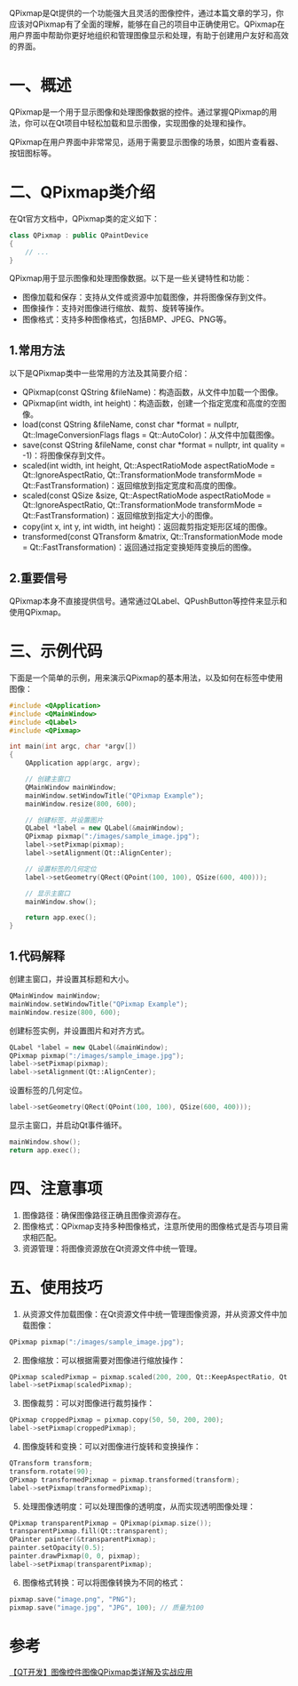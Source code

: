 QPixmap是Qt提供的一个功能强大且灵活的图像控件，通过本篇文章的学习，你应该对QPixmap有了全面的理解，能够在自己的项目中正确使用它。QPixmap在用户界面中帮助你更好地组织和管理图像显示和处理，有助于创建用户友好和高效的界面。

# 一、概述

QPixmap是一个用于显示图像和处理图像数据的控件。通过掌握QPixmap的用法，你可以在Qt项目中轻松加载和显示图像，实现图像的处理和操作。

QPixmap在用户界面中非常常见，适用于需要显示图像的场景，如图片查看器、按钮图标等。

# 二、QPixmap类介绍

在Qt官方文档中，QPixmap类的定义如下：

```c++
class QPixmap : public QPaintDevice
{
    // ...
}
```

QPixmap用于显示图像和处理图像数据。以下是一些关键特性和功能：

* 图像加载和保存：支持从文件或资源中加载图像，并将图像保存到文件。
* 图像操作：支持对图像进行缩放、裁剪、旋转等操作。
* 图像格式：支持多种图像格式，包括BMP、JPEG、PNG等。

## 1.常用方法

以下是QPixmap类中一些常用的方法及其简要介绍：

* QPixmap(const QString &fileName)：构造函数，从文件中加载一个图像。
* QPixmap(int width, int height)：构造函数，创建一个指定宽度和高度的空图像。
* load(const QString &fileName, const char *format = nullptr, Qt::ImageConversionFlags flags = Qt::AutoColor)：从文件中加载图像。
* save(const QString &fileName, const char *format = nullptr, int quality = -1)：将图像保存到文件。
* scaled(int width, int height, Qt::AspectRatioMode aspectRatioMode = Qt::IgnoreAspectRatio, Qt::TransformationMode transformMode = Qt::FastTransformation)：返回缩放到指定宽度和高度的图像。
* scaled(const QSize &size, Qt::AspectRatioMode aspectRatioMode = Qt::IgnoreAspectRatio, Qt::TransformationMode transformMode = Qt::FastTransformation)：返回缩放到指定大小的图像。
* copy(int x, int y, int width, int height)：返回裁剪指定矩形区域的图像。
* transformed(const QTransform &matrix, Qt::TransformationMode mode = Qt::FastTransformation)：返回通过指定变换矩阵变换后的图像。

## 2.重要信号

QPixmap本身不直接提供信号。通常通过QLabel、QPushButton等控件来显示和使用QPixmap。

# 三、示例代码

下面是一个简单的示例，用来演示QPixmap的基本用法，以及如何在标签中使用图像：

```c++
#include <QApplication>
#include <QMainWindow>
#include <QLabel>
#include <QPixmap>

int main(int argc, char *argv[])
{
    QApplication app(argc, argv);

    // 创建主窗口
    QMainWindow mainWindow;
    mainWindow.setWindowTitle("QPixmap Example");
    mainWindow.resize(800, 600);

    // 创建标签，并设置图片
    QLabel *label = new QLabel(&mainWindow);
    QPixmap pixmap(":/images/sample_image.jpg");
    label->setPixmap(pixmap);
    label->setAlignment(Qt::AlignCenter);

    // 设置标签的几何定位
    label->setGeometry(QRect(QPoint(100, 100), QSize(600, 400)));

    // 显示主窗口
    mainWindow.show();

    return app.exec();
}
```

## 1.代码解释

创建主窗口，并设置其标题和大小。

```c++
QMainWindow mainWindow;
mainWindow.setWindowTitle("QPixmap Example");
mainWindow.resize(800, 600);
```

创建标签实例，并设置图片和对齐方式。

```c++
QLabel *label = new QLabel(&mainWindow);
QPixmap pixmap(":/images/sample_image.jpg");
label->setPixmap(pixmap);
label->setAlignment(Qt::AlignCenter);
```

设置标签的几何定位。

```c++
label->setGeometry(QRect(QPoint(100, 100), QSize(600, 400)));
```

显示主窗口，并启动Qt事件循环。

```c++
mainWindow.show();
return app.exec();
```

# 四、注意事项

1. 图像路径：确保图像路径正确且图像资源存在。
2. 图像格式：QPixmap支持多种图像格式，注意所使用的图像格式是否与项目需求相匹配。
3. 资源管理：将图像资源放在Qt资源文件中统一管理。

# 五、使用技巧

1. 从资源文件加载图像：在Qt资源文件中统一管理图像资源，并从资源文件中加载图像：

```c++
QPixmap pixmap(":/images/sample_image.jpg");
```

2. 图像缩放：可以根据需要对图像进行缩放操作：

```c++
QPixmap scaledPixmap = pixmap.scaled(200, 200, Qt::KeepAspectRatio, Qt::SmoothTransformation);
label->setPixmap(scaledPixmap);
```

3. 图像裁剪：可以对图像进行裁剪操作：

```c++
QPixmap croppedPixmap = pixmap.copy(50, 50, 200, 200);
label->setPixmap(croppedPixmap);
```

4. 图像旋转和变换：可以对图像进行旋转和变换操作：

```c++
QTransform transform;
transform.rotate(90);
QPixmap transformedPixmap = pixmap.transformed(transform);
label->setPixmap(transformedPixmap);
```

5. 处理图像透明度：可以处理图像的透明度，从而实现透明图像处理：

```c++
QPixmap transparentPixmap = QPixmap(pixmap.size());
transparentPixmap.fill(Qt::transparent);
QPainter painter(&transparentPixmap);
painter.setOpacity(0.5);
painter.drawPixmap(0, 0, pixmap);
label->setPixmap(transparentPixmap);
```

6. 图像格式转换：可以将图像转换为不同的格式：

```c++
pixmap.save("image.png", "PNG");
pixmap.save("image.jpg", "JPG", 100); // 质量为100
```

# 参考

<a href="https://blog.csdn.net/g310773517/article/details/140134135?ops_request_misc=%257B%2522request%255Fid%2522%253A%2522172371960616800227477471%2522%252C%2522scm%2522%253A%252220140713.130102334.pc%255Fblog.%2522%257D&request_id=172371960616800227477471&biz_id=0&utm_medium=distribute.pc_search_result.none-task-blog-2~blog~first_rank_ecpm_v1~rank_v31_ecpm-1-140134135-null-null.nonecase&utm_term=QPixmap&spm=1018.2226.3001.4450">【QT开发】图像控件图像QPixmap类详解及实战应用</a>

